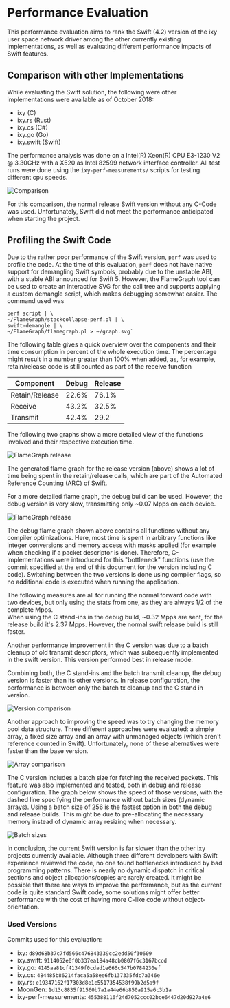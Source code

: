 # Performance Evaluation

This performance evaluation aims to rank the Swift (4.2) version of the ixy user space network driver among the other currently existing implementations, as well as evaluating different performance impacts of Swift features.

## Comparison with other Implementations

While evaluating the Swift solution, the following were other implementations were available as of October 2018:

- ixy (C)
- ixy.rs (Rust)
- ixy.cs (C#)
- ixy.go (Go)
- ixy.swift (Swift)

The performance analysis was done on a Intel(R) Xeon(R) CPU E3-1230 V2 @ 3.30GHz with a X520 as Intel 82599 network interface controller.
All test runs were done using the `ixy-perf-measurements/` scripts for testing different cpu speeds.

![Comparison](comparison.png)

For this comparison, the normal release Swift version without any C-Code was used. Unfortunately, Swift did not meet the performance anticipated when starting the project.

## Profiling the Swift Code

Due to the rather poor performance of the Swift version, `perf` was used to profile the code.
At the time of this evaluation, `perf` does not have native support for demangling Swift symbols, probably due to the unstable ABI, with a stable ABI announced for Swift 5.
However, the FlameGraph tool can be used to create an interactive SVG for the call tree and supports applying a custom demangle script, which makes debugging somewhat easier. The command used was

	perf script | \
	~/FlameGraph/stackcollapse-perf.pl | \
	swift-demangle | \
	~/FlameGraph/flamegraph.pl > ~/graph.svg`

The following table gives a quick overview over the components and their time consumption in percent of the whole execution time. The percentage might result in a number greater than 100% when added, as, for example, retain/release code is still counted as part of the receive function

Component | Debug | Release
---- | ---- | ----
Retain/Release | 22.6% | 76.1%
Receive | 43.2% | 32.5%
Transmit | 42.4% | 29.2

The following two graphs show a more detailed view of the functions involved and their respective execution time.

![FlameGraph release](graph-release.svg)

The generated flame graph for the release version (above) shows a lot of time being spent in the retain/release calls, which are part of the Automated Reference Counting (ARC) of Swift.

For a more detailed flame graph, the debug build can be used. However, the debug version is very slow, transmitting only ~0.07 Mpps on each device.

![FlameGraph release](graph-debug.svg)

The debug flame graph shown above contains all functions without any compiler optimizations. Here, most time is spent in arbitrary functions like integer conversions and memory access with masks applied (for example when checking if a packet descriptor is done). Therefore, C-implementations were introduced for this "bottleneck" functions (use the commit specified at the end of this document for the version including C code). Switching between the two versions is done using compiler flags, so no additional code is executed when running the application.

The following measures are all for running the normal forward code with two devices, but only using the stats from one, as they are always 1/2 of the complete Mpps.  
When using the C stand-ins in the debug build, ~0.32 Mpps are sent, for the release build it's 2.37 Mpps. However, the normal swift release build is still faster.

Another performance improvement in the C version was due to a batch cleanup of old transmit descriptors, which was subsequently implemented in the swift version. This version performed best in release mode.

Combining both, the C stand-ins and the batch transmit cleanup, the debug version is faster than its other versions. In release configuration, the performance is between only the batch tx cleanup and the C stand in version.

![Version comparison](versions.png)

Another approach to improving the speed was to try changing the memory pool data structure. Three different approaches were evaluated: a simple array, a fixed size array and an array with unmanaged objects (which aren't reference counted in Swift).
Unfortunately, none of these alternatives were faster than the base version.

![Array comparison](arrays.png)

The C version includes a batch size for fetching the received packets. This feature was also implemented and tested, both in debug and release configuration.
The graph below shows the speed of those versions, with the dashed line specifying the performance without batch sizes (dynamic arrays). Using a batch size of 256 is the fastest option in both the debug and release builds. This might be due to pre-allocating the necessary memory instead of dynamic array resizing when necessary.

![Batch sizes](batch_size.png)

In conclusion, the current Swift version is far slower than the other ixy projects currently available. Although three different developers with Swift experience reviewed the code, no one found bottlenecks introduced by bad programming patterns. There is nearly no dynamic dispatch in critical sections and object allocations/copies are rarely created.
It might be possible that there are ways to improve the performance, but as the current code is quite standard Swift code, some solutions might offer better performance with the cost of having more C-like code without object-orientation.

### Used Versions

Commits used for this evaluation:

- ixy: `d89d68b37c7fd566c476843339cc2edd50f30609`
- ixy.swift: `9114052e0f0b337ea184a48cb0807f6c3167bccd`
- ixy.go: `4145aa81cf41349f0cdad1e666c547b0784230ef`
- ixy.cs: `484485b86214faca5a58ee6fb137335fdc7a346e`
- ixy.rs: `e19347162f17303d8e1c5517354538f99b2d5a9f`
- MoonGen: `1d13c8835f91560b7a1a44e66b850a915a6c3b1a`
- ixy-perf-measurements: `455388116f24d7052ccc02bce6447d20d927a4e6`